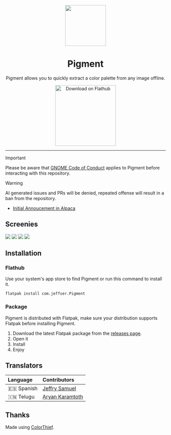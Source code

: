 <p align="center"><img width="128" src="https://jeffser.com/images/pigment/logo.svg">
<h1 align="center">Pigment</h1>

<p align="center">Pigment allows you to quickly extract a color palette from any image offline.</p>

<p align="center"><a href='https://flathub.org/apps/com.jeffser.Pigment'><img width='190' alt='Download on Flathub' src='https://flathub.org/api/badge?locale=en'/></a></p>

---

> [!IMPORTANT]
> Please be aware that [GNOME Code of Conduct](https://conduct.gnome.org) applies to Pigment before interacting with this repository.

> [!WARNING]
> AI generated issues and PRs will be denied, repeated offense will result in a ban from the repository.

- [Initial Annoucement in Alpaca](https://github.com/Jeffser/Alpaca/discussions/793)

## Screenies

<img src="https://jeffser.com/images/pigment/screenie1.png">

<img src="https://jeffser.com/images/pigment/screenie2.png">

<img src="https://jeffser.com/images/pigment/screenie3.png">

<img src="https://jeffser.com/images/pigment/screenie4.png">

## Installation

### Flathub

Use your system's app store to find Pigment or run this command to install it.

```BASH
flatpak install com.jeffser.Pigment
```

### Package

Pigment is distributed with Flatpak, make sure your distribution supports Flatpak before installing Pigment.

1. Download the latest Flatpak package from the [releases page](https://github.com/Jeffser/Pigment/releases).
2. Open it
3. Install
4. Enjoy

## Translators

Language               | Contributors
:----------------------|:-----------
🇪🇸 Spanish             | [Jeffry Samuel](https://github.com/jeffser)
🇮🇳 Telugu              | [Aryan Karamtoth](https://github.com/SpaciousCoder78)

## Thanks

Made using [ColorThief](https://github.com/fengsp/color-thief-py).
